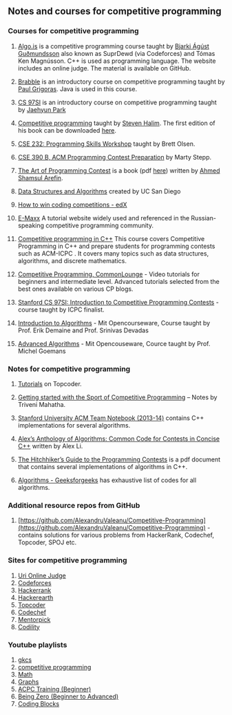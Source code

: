 ## Notes and courses for competitive programming
### Courses for competitive programming

1. [Algo.is](http://algo.is) is a competitive programming course taught by [Bjarki Ágúst Guðmundsson](https://github.com/SuprDewd) also known as SuprDewd (via Codeforces) and Tómas Ken Magnússon. C++ is used as programming language. The website includes an online judge. The material is available on GitHub.

2. [Brabble](https://github.com/paul-g/brabble) is an introductory course on competitive programming taught by [Paul Grigoras](https://github.com/paul-g). Java is used in this course.

3. [CS 97SI](http://web.stanford.edu/class/cs97si/) is an introductory course on competitive programming taught by [Jaehyun Park](http://www.stanford.edu/~liszt90/)

4. [Competitive programming](https://sites.google.com/site/stevenhalim/home/material) taught by [Steven Halim](https://sites.google.com/site/stevenhalim/). The first edition of his book can be downloaded [here](http://www.comp.nus.edu.sg/~stevenha/myteaching/competitive_programming/cp1.pdf).

5. [CSE 232: Programming Skills Workshop](https://acm.wustl.edu/cse232/) taught by Brett Olsen.

6. [CSE 390 B, ACM Programming Contest Preparation](http://www.martystepp.com/acm/) by Marty Stepp.

7. [The Art of Programming Contest](http://www.ahmedshamsularefin.id.au/acm-icpc/tutorials/30-my-articles) is a book (pdf [here](http://www.comp.nus.edu.sg/~stevenha/database/Art_of_Programming_Contest_SE_for_uva.pdf)) written by [Ahmed Shamsul Arefin](http://www.newcastle.edu.au/profile/ahmed-arefin).

8. [Data Structures and Algorithms](https://www.coursera.org/specializations/data-structures-algorithms) created by UC San Diego

8. [How to win coding competitions - edX](https://www.edx.org/course/how-win-coding-competitions-secrets-itmox-i2cpx-1)

9. [E-Maxx](http://e-maxx-eng.appspot.com/) A tutorial website widely used and referenced in the Russian-speaking competitive programming community. 

10. [Competitive programming in C++](http://m.el-dosuky.com/course.php?c=competitive-programming-2015) This course covers Competitive Programming in C++ and prepare students for programming contests such as ACM-ICPC . It covers many topics such as data structures, algorithms, and discrete mathematics.  

10. [Competitive Programming, CommonLounge](https://www.commonlounge.com/discussion/d4a14f601eb44281b6c579e73d126cca/main?r=acp) - Video tutorials for beginners and intermediate level. Advanced tutorials selected from the best ones available on various CP blogs.

11. [Stanford CS 97SI: Introduction to Competitive Programming Contests](http://web.stanford.edu/class/cs97si/) - course taught by ICPC finalist.

12. [Introduction to Algorithms](https://ocw.mit.edu/courses/electrical-engineering-and-computer-science/6-006-introduction-to-algorithms-fall-2011/) - Mit Opencourseware, Course taught by Prof. Erik Demaine and Prof. Srinivas Devadas

13. [Advanced Algorithms](https://ocw.mit.edu/courses/electrical-engineering-and-computer-science/6-854j-advanced-algorithms-fall-2008/) - Mit Opencouseware, Cource taught by Prof. Michel Goemans

### Notes for competitive programming

1. [Tutorials](https://www.topcoder.com/community/data-science/data-science-tutorials/) on Topcoder.

2. [Getting started with the Sport of Competitive Programming](https://www.hackerearth.com/notes/getting-started-with-the-sport-of-programming/) – Notes by Triveni Mahatha.

3. [Stanford University ACM Team Notebook (2013-14)](http://stanford.edu/~liszt90/acm/notebook.html) contains C++ implementations for several algorithms.

4. [Alex’s Anthology of Algorithms: Common Code for Contests in Concise C++](https://github.com/Alextrovert/Algorithms-Anthology) written by Alex Li.

5. [The Hitchhiker’s Guide to the Programming Contests](http://comscigate.com/Books/contests/icpc.pdf) is a pdf document that contains several implementations of algorithms in C++.

6. [Algorithms - Geeksforgeeks](http://www.geeksforgeeks.org/fundamentals-of-algorithms/) has exhaustive list of codes for all algorithms.

### Additional resource repos from GitHub

1. [https://github.com/AlexandruValeanu/Competitive-Programming](https://github.com/AlexandruValeanu/Competitive-Programming) - contains solutions for various problems from HackerRank, Codechef, Topcoder, SPOJ etc.

### Sites for competitive programming

1. [Uri Online Judge](https://www.urionlinejudge.com.br/judge/en/login)
2. [Codeforces](http://codeforces.com)
3. [Hackerrank](https://www.hackerrank.com)
4. [Hackerearth](https://www.hackerearth.com/pt-br/)
5. [Topcoder](https://www.topcoder.com/community/competitive-programming/)
6. [Codechef](https://www.codechef.com/)
7. [Mentorpick](http://mentorpick.com)
8. [Codility](http://codility.com)

### Youtube playlists

1. [gkcs](https://www.youtube.com/channel/UCRPMAqdtSgd0Ipeef7iFsKw)
2. [competitive programming](https://www.youtube.com/watch?v=b6QhQSnKNSc&list=PLOoXj-_3QvUajbiBU6xuSb838VzkA_qQ_)
3. [Math](https://www.youtube.com/watch?v=Syx2qDjj7TE&list=PLPt2dINI2MIY7l5zyFd1W28rei3b-AXaJ)
4. [Graphs](https://www.youtube.com/watch?v=yRtCYFPBy8Q&list=PLRKxhQQOfTrmiyT5vOzEqZOcU6EAHEixP)
5. [ACPC Training (Beginner)](https://www.youtube.com/watch?v=g-ug9-imstk&list=PLr7bO3PQtaB98icc2r80iN4Eb4hLNVdUF)
6. [Being Zero (Beginner to Advanced)](https://www.youtube.com/channel/UCybZoq_9MznbzOOhsbNYt9A)
7. [Coding Blocks](https://www.youtube.com/channel/UCICWIYEx2mo4wYZzLwJ7wVw/about)
